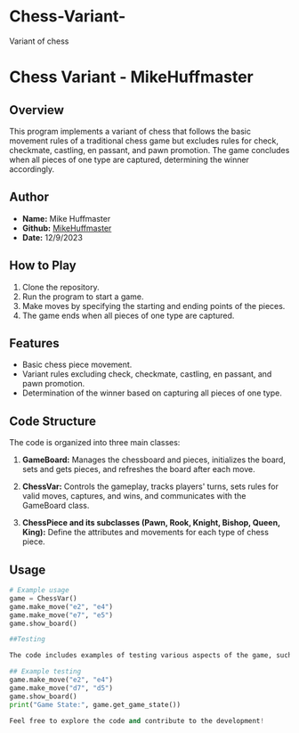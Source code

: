 # Chess-Variant-
Variant of chess

# Chess Variant - MikeHuffmaster

## Overview

This program implements a variant of chess that follows the basic movement rules of a traditional chess game but excludes rules for check, checkmate, castling, en passant, and pawn promotion. The game concludes when all pieces of one type are captured, determining the winner accordingly.

## Author

- **Name:** Mike Huffmaster
- **Github:** [MikeHuffmaster](https://github.com/MikeHuffmaster)
- **Date:** 12/9/2023

## How to Play

1. Clone the repository.
2. Run the program to start a game.
3. Make moves by specifying the starting and ending points of the pieces.
4. The game ends when all pieces of one type are captured.

## Features

- Basic chess piece movement.
- Variant rules excluding check, checkmate, castling, en passant, and pawn promotion.
- Determination of the winner based on capturing all pieces of one type.

## Code Structure

The code is organized into three main classes:

1. **GameBoard:** Manages the chessboard and pieces, initializes the board, sets and gets pieces, and refreshes the board after each move.

2. **ChessVar:** Controls the gameplay, tracks players' turns, sets rules for valid moves, captures, and wins, and communicates with the GameBoard class.

3. **ChessPiece and its subclasses (Pawn, Rook, Knight, Bishop, Queen, King):** Define the attributes and movements for each type of chess piece.

## Usage

```python
# Example usage
game = ChessVar()
game.make_move("e2", "e4")
game.make_move("e7", "e5")
game.show_board()

##Testing

The code includes examples of testing various aspects of the game, such as normal movement, captures, turn order, and winning conditions for both black and white.

## Example testing
game.make_move("e2", "e4")
game.make_move("d7", "d5")
game.show_board()
print("Game State:", game.get_game_state())

Feel free to explore the code and contribute to the development!

